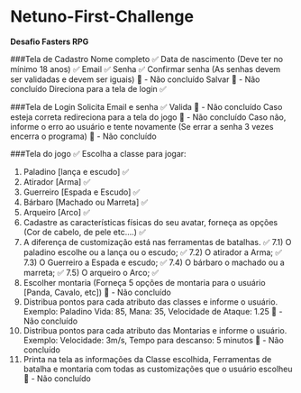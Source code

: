 # Netuno-First-Challenge
**Desafio Fasters RPG**

###Tela de Cadastro 
Nome completo :white_check_mark:
Data de nascimento (Deve ter no mínimo 18 anos) :white_check_mark:
Email :white_check_mark:
Senha :white_check_mark:
Confirmar senha (As senhas devem ser validadas e devem ser iguais) :construction: - Não concluído
Salvar :construction: - Não concluído
Direciona para a tela de login :white_check_mark:

###Tela de Login
Solicita Email e senha :white_check_mark:
Valida :construction: - Não concluído
Caso esteja correta redireciona para a tela do jogo :construction: - Não concluído
Caso não, informe o erro ao usuário e tente novamente (Se errar a senha 3 vezes encerra o 
programa) :construction: - Não concluído

###Tela do jogo :white_check_mark:
Escolha a classe para jogar:
1) Paladino [lança e escudo] :white_check_mark:
2) Atirador [Arma] :white_check_mark:
3) Guerreiro [Espada e Escudo] :white_check_mark:
4) Bárbaro [Machado ou Marreta] :white_check_mark:
5) Arqueiro [Arco] :white_check_mark:
6) Cadastre as características físicas do seu avatar, forneça as opções (Cor de cabelo, de pele etc....) :white_check_mark:
7) A diferença de customização está nas ferramentas de batalhas. :white_check_mark:
7.1) O paladino escolhe ou a lança ou o escudo; :white_check_mark:
7.2) O atirador a Arma; :white_check_mark:
7.3) O Guerreiro a Espada e escudo; :white_check_mark:
7.4) O bárbaro o machado ou a marreta; :white_check_mark:
7.5) O arqueiro o Arco; :white_check_mark:
8) Escolher montaria (Forneça 5 opções de montaria para o usuário [Panda, Cavalo, etc]) :construction: - Não concluído
9) Distribua pontos para cada atributo das classes e informe o usuário. Exemplo: Paladino Vida: 85, 
Mana: 35, Velocidade de Ataque: 1.25 :construction: - Não concluído
10) Distribua pontos para cada atributo das Montarias e informe o usuário. Exemplo: Velocidade: 
3m/s, Tempo para descanso: 5 minutos :construction: - Não concluído
11) Printa na tela as informações da Classe escolhida, Ferramentas de batalha e montaria com 
todas as customizações que o usuário escolheu :construction: - Não concluído
